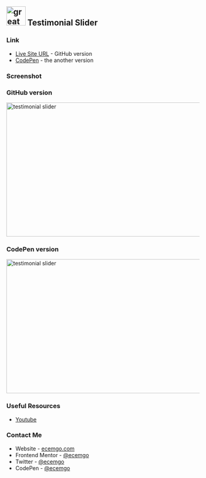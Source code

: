 ## <img src="https://user-images.githubusercontent.com/13468728/233831804-0f5c7ee5-d654-4c13-9c77-a5bd6dc4fe74.jpg" title="great tricks" alt="great tricks" width="50" height="50"/> Testimonial Slider

### Link

- [Live Site URL](https://testimonial-slider-v1.netlify.app/) - GitHub version
- [CodePen](https://codepen.io/ecemgo/pen/WNappPz) - the another version

### Screenshot

<div align="left">
<h3>GitHub version</h3>
<img src="https://user-images.githubusercontent.com/13468728/234051149-6ecd6c94-68c2-4d29-8238-4bf4d8e67d11.jpeg" title="testimonial slider" alt="testimonial slider" width="600" height="350"/>
<h3>CodePen version</h3>
<img src="https://user-images.githubusercontent.com/13468728/234039133-f2413eb7-adb6-44b7-a1e0-9b20dee130a3.jpeg" title="testimonial slider" alt="testimonial slider" width="600" height="350"/>
</div>

### Useful Resources

- [Youtube](https://www.youtube.com/watch?v=fzgLWi40-2g&t=1s)

### Contact Me

- Website - [ecemgo.com](https://www.ecemgo.com/)
- Frontend Mentor - [@ecemgo](https://www.frontendmentor.io/profile/ecemgo)
- Twitter - [@ecemgo](https://twitter.com/ecemgo)
- CodePen - [@ecemgo](https://codepen.io/ecemgo)
